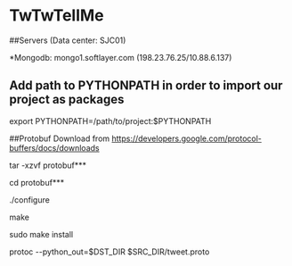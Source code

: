 # TwTwTellMe

##Servers (Data center: SJC01)

*Mongodb: mongo1.softlayer.com (198.23.76.25/10.88.6.137)

## Add path to PYTHONPATH in order to import our project as packages
export PYTHONPATH=/path/to/project:$PYTHONPATH

##Protobuf
Download from https://developers.google.com/protocol-buffers/docs/downloads

tar -xzvf protobuf***

cd protobuf***

./configure

make

sudo make install

protoc --python_out=$DST_DIR $SRC_DIR/tweet.proto

